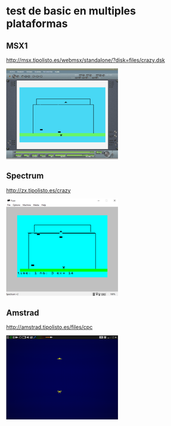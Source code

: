 # test de basic en multiples plataformas

## MSX1

http://msx.tipolisto.es/webmsx/standalone/?disk=files/crazy.dsk

<img src=images/1.PNG width=300>

## Spectrum

http://zx.tipolisto.es/crazy

<img src=images/2.PNG width=300>

## Amstrad

http://amstrad.tipolisto.es/files/cpc

<img src=images/3.PNG width=300>


